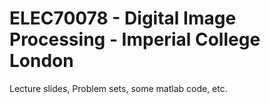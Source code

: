 
# ELEC70078 - Digital Image Processing - Imperial College London

Lecture slides, Problem sets, some matlab code, etc.


